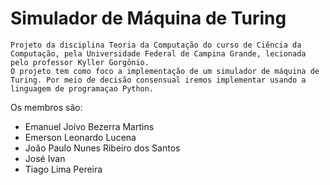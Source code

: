 # Simulador de Máquina de Turing

	Projeto da disciplina Teoria da Computação do curso de Ciência da Computação, pela Universidade Federal de Campina Grande, lecionada pelo professor Kyller Gorgônio.
	O projeto tem como foco a implementação de um simulador de máquina de Turing. Por meio de decisão consensual iremos implementar usando a linguagem de programaçao Python.

Os membros são:
 - Emanuel Joívo Bezerra Martins
 - Emerson Leonardo Lucena
 - João Paulo Nunes Ribeiro dos Santos
 - José Ivan
 - Tiago Lima Pereira

